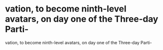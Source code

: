 # vation, to become ninth-level avatars, on day one of the Three-day Parti-

vation, to become ninth-level avatars, on day one of the Three-day Parti-